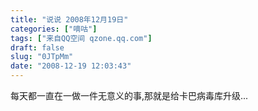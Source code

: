```yaml
---
title: "说说 2008年12月19日"
categories: ["嘀咕"]
tags: ["来自QQ空间 qzone.qq.com"]
draft: false
slug: "0JTpMm"
date: "2008-12-19 12:03:43"
---
```


每天都一直在一做一件无意义的事,那就是给卡巴病毒库升级...
